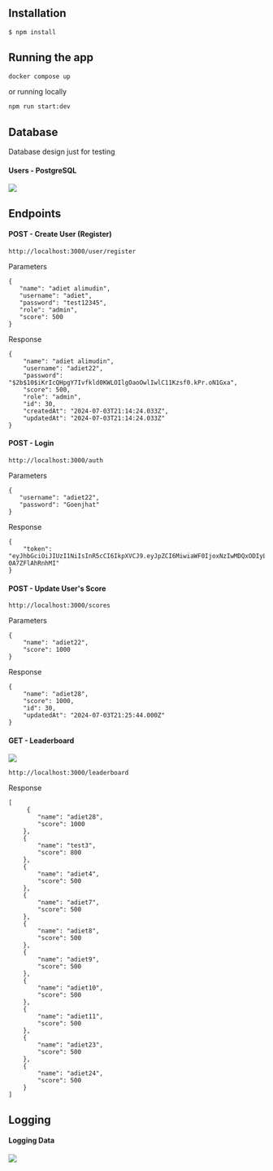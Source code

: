 ## Installation

```bash
$ npm install
```

## Running the app

```bash
docker compose up
```
or running locally

```bash
npm run start:dev
```

## Database

<p>Database design just for testing</p>
<h4>Users - PostgreSQL</h4>
<img src="https://i.ibb.co.com/1Mdg7TZ/database.png"/>

## Endpoints

<h4>POST - Create User (Register)</h4>

`http://localhost:3000/user/register`

<p>Parameters</p>

```
{
   "name": "adiet alimudin",
   "username": "adiet",
   "password": "test12345",
   "role": "admin",
   "score": 500 
}
```

<p>Response</p>

```
{
    "name": "adiet alimudin",
    "username": "adiet22",
    "password": "$2b$10$iKrIcQHpgY7Ivfkld0KWLOIlgOaoOwlIwlC11Kzsf0.kPr.oN1Gxa",
    "score": 500,
    "role": "admin",
    "id": 30,
    "createdAt": "2024-07-03T21:14:24.033Z",
    "updatedAt": "2024-07-03T21:14:24.033Z"
}
```

<h4>POST - Login </h4>

`http://localhost:3000/auth`

<p>Parameters</p>

```
{
   "username": "adiet22",
   "password": "Goenjhat"
}
```

<p>Response</p>

```
{
    "token": "eyJhbGciOiJIUzI1NiIsInR5cCI6IkpXVCJ9.eyJpZCI6MiwiaWF0IjoxNzIwMDQxODIyLCJleHAiOjE3MjAwODUwMjJ9._eBxrNBDsM0CP4HkcOEnp81L6VT39-0A7ZFlAhRnhMI"
}
```

<h4>POST - Update User's Score</h4>

`http://localhost:3000/scores`

<p>Parameters</p>

```
{
    "name": "adiet22",
    "score": 1000
}
```

<p>Response</p>

```
{
    "name": "adiet28",
    "score": 1000,
    "id": 30,
    "updatedAt": "2024-07-03T21:25:44.000Z"
}
```

<h4>GET - Leaderboard</h4>

<img src="https://i.ibb.co.com/ZWrMv9M/Screenshot-2024-07-04-050840.png"/>

`http://localhost:3000/leaderboard`

<p>Response</p>

```
[
     {
        "name": "adiet28",
        "score": 1000
    },
    {
        "name": "test3",
        "score": 800
    },
    {
        "name": "adiet4",
        "score": 500
    },
    {
        "name": "adiet7",
        "score": 500
    },
    {
        "name": "adiet8",
        "score": 500
    },
    {
        "name": "adiet9",
        "score": 500
    },
    {
        "name": "adiet10",
        "score": 500
    },
    {
        "name": "adiet11",
        "score": 500
    },
    {
        "name": "adiet23",
        "score": 500
    },
    {
        "name": "adiet24",
        "score": 500
    }
]
```

## Logging

<h4>Logging Data</h4>

<img src="https://i.ibb.co.com/3yF2SJb/Screenshot-2024-07-04-035158.png"/>